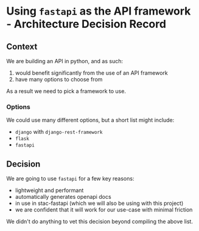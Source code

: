 # Using `fastapi` as the API framework  - Architecture Decision Record

## Context

We are building an API in python, and as such:

1. would benefit significantly from the use of an API framework
1. have many options to choose from

As a result we need to pick a framework to use.

### Options

We could use many different options, but a short list might include:

* `django` with `django-rest-framework`
* `flask`
* `fastapi`

## Decision

We are going to use `fastapi` for a few key reasons:

* lightweight and performant
* automatically generates openapi docs
* in use in stac-fastapi (which we will also be using with this project)
* we are confident that it will work for our use-case with minimal friction

We didn't do anything to vet this decision beyond compiling the above list.
